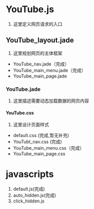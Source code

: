 # YouTube.js
1. 这里定义网页请求的入口
## YouTube_layout.jade
1. 这里规划网页的主体框架
+ YouTube_nav.jade（完成）
+ YouTube_main_menu.jade（完成）
+ YouTube_main_page.jade
### YouTube.jade
1. 这里描述需要动态加载数据的网页内容
#### YouTube.css
1. 这里设计页面样式
+ default.css (完成,暂无补充)
+ YouTubt_nav.css (完成)
+ YouTube_main_menu.css（完成）
+ YouTube_main_page.css
# javascripts
1. default.js(完成)
2. auto_hidden.js(完成)
3. click_hidden.js